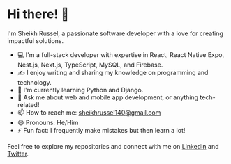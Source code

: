 # Hi there! 👋

I'm Sheikh Russel, a passionate software developer with a love for creating impactful solutions.

- 💻 I'm a full-stack developer with expertise in React, React Native Expo, Nest.js, Next.js, TypeScript, MySQL, and Firebase.
- ✍️ I enjoy writing and sharing my knowledge on programming and technology.
- 🌱 I'm currently learning Python and Django.
- 💬 Ask me about web and mobile app development, or anything tech-related!
- 📫 How to reach me: sheikhrussel140@gmail.com
- 😄 Pronouns: He/Him
- ⚡ Fun fact: I frequently make mistakes but then learn a lot!

Feel free to explore my repositories and connect with me on [LinkedIn](https://www.linkedin.com/in/your-linkedin-profile) and [Twitter](https://twitter.com/SheikhRussell7).
